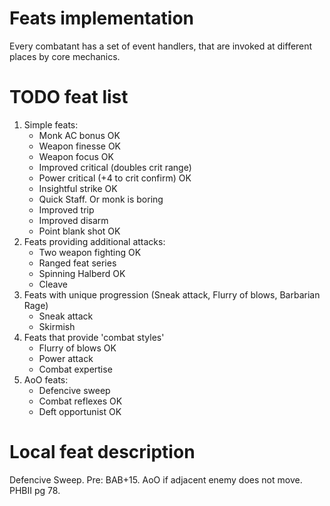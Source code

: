 # Feats implementation #

Every combatant has a set of event handlers, that are invoked at different places by core mechanics.


# TODO feat list #

1. Simple feats:
    - Monk AC bonus                     OK
    - Weapon finesse                    OK
    - Weapon focus                      OK
    - Improved critical (doubles crit range)
    - Power critical (+4 to crit confirm)   OK
    - Insightful strike                OK
    - Quick Staff. Or monk is boring
    - Improved trip
    - Improved disarm
    - Point blank shot                  OK
1. Feats providing additional attacks:
    - Two weapon fighting       OK
    - Ranged feat series
    - Spinning Halberd          OK
    - Cleave
1. Feats with unique progression (Sneak attack, Flurry of blows, Barbarian Rage)
    - Sneak attack
    - Skirmish
1. Feats that provide 'combat styles'
    - Flurry of blows                   OK
    - Power attack
    - Combat expertise
1. AoO feats:
    - Defencive sweep
    - Combat reflexes                   OK
    - Deft opportunist                  OK

# Local feat description #




Defencive Sweep. Pre: BAB+15. AoO if adjacent enemy does not move. PHBII pg 78.
